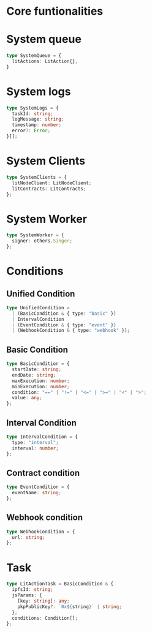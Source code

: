 # Core funtionalities

# System queue

```ts
type SystemQueue = {
  litActions: LitAction{},
}
```

# System logs

```ts
type SystemLogs = {
  taskId: string;
  logMessage: string;
  timestamp: number;
  error?: Error;
}[];
```

# System Clients

```ts
type SystemClients = {
  litNodeClient: LitNodeClient;
  litContracts: LitContracts;
};
```

# System Worker

```ts
type SystemWorker = {
  signer: ethers.Singer;
};
```

# Conditions

## Unified Condition

```ts
type UnifiedCondition =
  | (BasicCondition & { type: "basic" })
  | IntervalCondition
  | (EventCondition & { type: "event" })
  | (WebhookCondition & { type: "webhook" });
```

## Basic Condition

```ts
type BasicCondition = {
  startDate: string;
  endDate: string;
  maxExecution: number;
  minExecution: number;
  condition: "==" | "!=" | "<=" | ">=" | "<" | ">";
  value: any;
};
```

## Interval Condition

```ts
type IntervalCondition = {
  type: "interval";
  interval: number;
};
```

## Contract condition

```ts
type EventCondition = {
  eventName: string;
};
```

## Webhook condition

```ts
type WebhookCondition = {
  url: string;
};
```

# Task

```ts
type LitActionTask = BasicCondition & {
  ipfsId: string;
  jsParams: {
    [key: string]: any;
    pkpPublicKey?: `0x${string}` | string;
  };
  conditions: Condition[];
};
```
